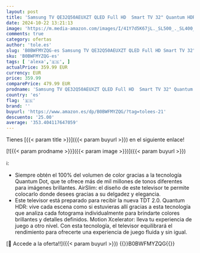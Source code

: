 ```yaml
---
layout: post
title: 'Samsung TV QE32Q50AEUXZT QLED Full HD  Smart TV 32" Quantum HDR  100% Volumen Color  OTS Lite  Slim Design  Integrado con Bixby y Alexa Compatible con Google Assistant  Black 2023'
date: 2024-10-22 13:21:13
image: 'https://m.media-amazon.com/images/I/41Y7d5K67jL._SL500_._SL400_.jpg'
comments: true
category: ofertas
author: 'tole.es'
slug: 'B0BWFMYZQG-es Samsung TV QE32Q50AEUXZT QLED Full HD Smart TV 32" Quantum...'
sku: 'B0BWFMYZQG-es'
tags: [ 'alexa','🇪🇸', ]
actualPrice: 359.99 EUR
currency: EUR
price: 359.99
comparePrice: 479.99 EUR
prodname: 'Samsung TV QE32Q50AEUXZT QLED Full HD  Smart TV 32" Quantum HDR  100% Volumen Color  OTS Lite  Slim Design  Integrado con Bixby y Alexa Compatible con Google Assistant  Black 2023'
country: 'es'
flag: '🇪🇸'
brand: ''
buyurl: 'https://www.amazon.es/dp/B0BWFMYZQG/?tag=tolees-21'
descuento: '25.00'
average: '353.404117647059'
---
```


Tienes [{{< param title >}}]({{< param buyurl >}}) en el siguiente enlace!

[![{{< param prodname >}}]({{< param image >}})]({{< param buyurl >}})

ℹ️:

- Siempre obtén el 100% del volumen de color gracias a la tecnología Quantum Dot, que te ofrece más de mil millones de tonos diferentes para imágenes brillantes. AirSlim: el diseño de este televisor te permite colocarlo donde desees gracias a su delgadez y elegancia.
- Este televisor está preparado para recibir la nueva TDT 2.0. Quantum HDR: vive cada escena como si estuvieras allí gracias a esta tecnología que analiza cada fotograma individualmente para brindarte colores brillantes y detalles definidos. Motion Xcelerator: lleva tu experiencia de juego a otro nivel. Con esta tecnología, el televisor equilibrará el rendimiento para ofrecerte una experiencia de juego fluida y sin igual.

[🛒 Accede a la oferta!!]({{< param buyurl >}})
{{<world>}}B0BWFMYZQG{{</world>}}
